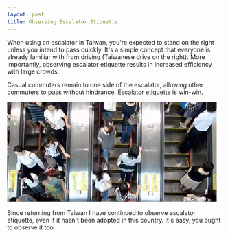 ```yaml
---
layout: post
title: Observing Escalator Etiquette
---
```


When using an escalator in Taiwan, you're expected to stand on the right unless you intend to pass quickly. It's a simple concept that everyone is already familiar with from driving (Taiwanese drive on the right). More importantly, observing escalator etiquette results in increased efficiency with large crowds.

Casual commuters remain to one side of the escalator, allowing other commuters to pass  without hindrance. Escalator etiquette is win-win.

[![Escalator redux](/images/posts/2009-08-15-observing-escalator-etiquette/escalator_redux.jpg)](http://www.flickr.com/photos/poagao/3611570404/)

Since returning from Taiwan I have continued to observe escalator etiquette, even if it hasn't been adopted in this country. It's easy, you ought to observe it too.
